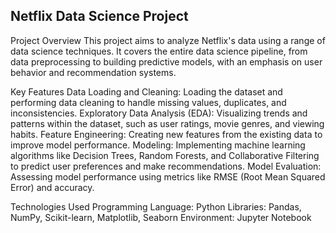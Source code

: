 ## Netflix Data Science Project
Project Overview
This project aims to analyze Netflix's data using a range of data science techniques. It covers the entire data science pipeline, from data preprocessing to building predictive models, with an emphasis on user behavior and recommendation systems.

Key Features
Data Loading and Cleaning: Loading the dataset and performing data cleaning to handle missing values, duplicates, and inconsistencies.
Exploratory Data Analysis (EDA): Visualizing trends and patterns within the dataset, such as user ratings, movie genres, and viewing habits.
Feature Engineering: Creating new features from the existing data to improve model performance.
Modeling: Implementing machine learning algorithms like Decision Trees, Random Forests, and Collaborative Filtering to predict user preferences and make recommendations.
Model Evaluation: Assessing model performance using metrics like RMSE (Root Mean Squared Error) and accuracy.

Technologies Used
Programming Language: Python
Libraries: Pandas, NumPy, Scikit-learn, Matplotlib, Seaborn
Environment: Jupyter Notebook
